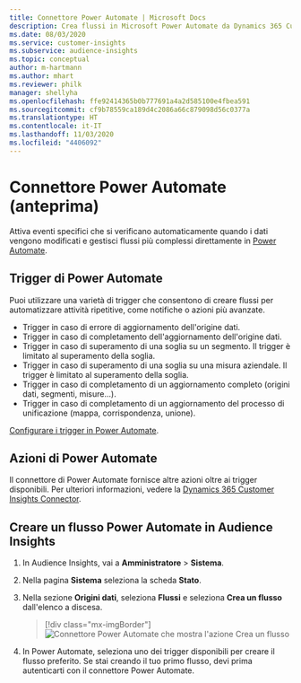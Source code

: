 ```yaml
---
title: Connettore Power Automate | Microsoft Docs
description: Crea flussi in Microsoft Power Automate da Dynamics 365 Customer Insights.
ms.date: 08/03/2020
ms.service: customer-insights
ms.subservice: audience-insights
ms.topic: conceptual
author: m-hartmann
ms.author: mhart
ms.reviewer: philk
manager: shellyha
ms.openlocfilehash: ffe92414365b0b777691a4a2d585100e4fbea591
ms.sourcegitcommit: cf9b78559ca189d4c2086a66c879098d56c0377a
ms.translationtype: HT
ms.contentlocale: it-IT
ms.lasthandoff: 11/03/2020
ms.locfileid: "4406092"
---
```

# <a name="power-automate-connector-preview"></a>Connettore Power Automate (anteprima)

Attiva eventi specifici che si verificano automaticamente quando i dati vengono modificati e gestisci flussi più complessi direttamente in [Power Automate](https://flow.microsoft.com/).

## <a name="power-automate-triggers"></a>Trigger di Power Automate

Puoi utilizzare una varietà di trigger che consentono di creare flussi per automatizzare attività ripetitive, come notifiche o azioni più avanzate. 

- Trigger in caso di errore di aggiornamento dell'origine dati. 
- Trigger in caso di completamento dell'aggiornamento dell'origine dati.
- Trigger in caso di superamento di una soglia su un segmento. Il trigger è limitato al superamento della soglia.
- Trigger in caso di superamento di una soglia su una misura aziendale. Il trigger è limitato al superamento della soglia.
- Trigger in caso di completamento di un aggiornamento completo (origini dati, segmenti, misure...).
- Trigger in caso di completamento di un aggiornamento del processo di unificazione (mappa, corrispondenza, unione).

[Configurare i trigger in Power Automate](https://flow.microsoft.com/connectors/shared_customerinsights/dynamics-365-customer-insights-connector/).

## <a name="power-automate-actions"></a>Azioni di Power Automate
Il connettore di Power Automate fornisce altre azioni oltre ai trigger disponibili. Per ulteriori informazioni, vedere la [Dynamics 365 Customer Insights Connector](https://docs.microsoft.com/connectors/customerinsights/).

## <a name="create-a-power-automate-flow-in-audience-insights"></a>Creare un flusso Power Automate in Audience Insights

1. In Audience Insights, vai a **Amministratore** > **Sistema**.

1. Nella pagina **Sistema** seleziona la scheda **Stato**.

1. Nella sezione **Origini dati**, seleziona **Flussi** e seleziona **Crea un flusso** dall'elenco a discesa.
   > [!div class="mx-imgBorder"]
   > ![Connettore Power Automate che mostra l'azione Crea un flusso](media/power-automate-connector-create-flow.png "Connettore Power Automate che mostra l'azione Crea un flusso")

1. In Power Automate, seleziona uno dei trigger disponibili per creare il flusso preferito. Se stai creando il tuo primo flusso, devi prima autenticarti con il connettore Power Automate.
